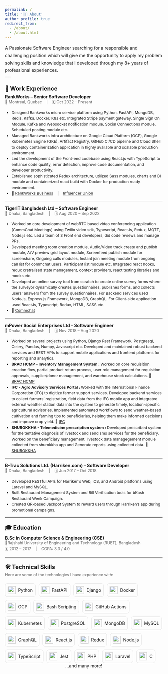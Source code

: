 ```yaml
---
permalink: /
title: '👨‍💻 About'
author_profile: true
redirect_from:
  - /about/
  - /about.html
---
```


<div style="font-size: 1em; line-height: 1.7;">
A Passionate Software Engineer searching for a responsible and challenging position which will give me the opportunity to apply my problem solving skills and knowledge that I developed through my 8+ years of professional experiences.
</div>
---

<div style="font-size: 1.3em; font-weight: bold; margin-top: 1em;">💼 Work Experience</div>
<div style="font-size: 1em; font-weight: bold; margin-top: .5em;"> RankWorks – Senior Software Developer</div>
<div style="font-size: 0.9em; color: #666;">📍 Montreal, Quebec &nbsp;&nbsp; | &nbsp;&nbsp; 🗓 Oct 2022 – Present</div>

<ul style="font-size: 0.88em; line-height: 1.5;">
  <li>Designed Rankworks micro service platform using Python, FastAPI, MongoDB, Redis, Kafka, Docker, K8s etc. Integrated Stripe payment gateway, Single Sign On Module, Kafka and Websocket notification module, Social Connections module, Scheduled posting module etc.</li>
  <li>Managed Rankworks infra architecture on Google Cloud Platform (GCP), Google Kubernetes Engine (GKE), Artifact Registry, GitHub CI/CD pipeline and Cloud Shell to deploy containerization application in highly available and scalable production environment.</li>
  <li>Led the development of the Front-end codebase using React.js with TypeScript to enhance code quality, error detection, improve code documentation, and developer productivity.</li>
  <li>Established sophisticated Redux architecture, utilized Sass modules, charts and BI module and containerized react build with Docker for production ready environment.</li>
  <li>🔗 <a href="https://business.rankworks.com">RankWorks Business</a> &nbsp;&nbsp; | &nbsp;&nbsp; <a href="https://dev.influencerunion.net">Influencer Union</a></li>
</ul>

---

<div style="font-size: 1em; font-weight: bold; margin-top: .5em;"> TigerIT Bangladesh Ltd – Software Engineer</div>

<div style="font-size: 0.9em; color: #666;">📍 Dhaka, Bangladesh &nbsp;&nbsp; | &nbsp;&nbsp; 🗓 Aug 2020 – Sep 2022</div>

<ul style="font-size: 0.88em; line-height: 1.5;">
  <li>Worked on core development of webRTC based video conferencing application (CommChat Meetings) using Twilio video sdk, Typescript, ReactJs, Redux, MQTT, Node.js  etc. Led a team of 3 Front end developers, did code reviews and manage PRs.</li>
  <li>Developed meeting room creation module, Audio/Video track create and publish module, A/V preview grid layout module, Screenfeed publish module for screenshare, Ongoing calls modules, Instant join meeting module from ongoing call list for commchat users, Participant list module etc. Integrated react hooks, redux cretralised state management, context providers, react testing libraries and mocks etc.</li>
  <li>Developed an online survey tool from scratch to create online survey forms where the surveyor dynamically creates questionnaires, publishes forms, and collects users' answers from the survey questionnaires. For Backend services used NodeJs, Express.js Framework, MongoDB, GraphQL. For Client-side application used ReactJs, Typescript, Redux, HTML, SASS etc.</li>
  <li>🔗 <a href="https://www.commchat.com">Commchat</a></li>
</ul>

---

<div style="font-size: 1em; font-weight: bold; margin-top: .5em;"> mPower Social Enterprises Ltd – Software Engineer</div>

<div style="font-size: 0.9em; color: #666;">📍 Dhaka, Bangladesh &nbsp;&nbsp; | &nbsp;&nbsp; 🗓 Nov 2018 – Aug 2020</div>

<ul style="font-size: 0.88em; line-height: 1.5;">
  <li>Worked on several projects using Python, Django Rest Framework, Postgresql, Celery, Pandas, Numpy, Javascript etc. Developed and maintained robust backend services and REST APIs to support mobile applications and frontend platforms for reporting and analytics.</li>
  <li><strong>BRAC HCMP – Inventory Management System : </strong> Worked on core requisition creation flow, partial product return process, user role management for requisition approvals, supplier/donor management, and warehouse stock calculations. 🔗 <a href="https://hcmp-inventory.brac.net/">BRAC HCMP</a></li>
  <li><strong>IFC - Agro Advisory Services Portal : </strong> Worked with the International Finance Corporation (IFC) to digitize farmer support services. Developed backend services to collect farmers’ registration, field data from the IFC mobile app and integrated external weather station data into the system to generate timely, location-specific agricultural advisories. Implemented automated workflows to send weather-based cultivation and farming tips to beneficiaries, helping them make informed decisions and improve crop yield. 🔗 <a href="http://ifc.mpower-social.com:4001/accounts/login/">IFC</a></li>
  <li><strong>SHUROKKHA - Telemedicine prescription system : </strong> Developed prescribed system for the tentative diagnosis of livestock and send sms services for the beneficiary. Worked on the beneficiary management, livestock data managegement module collected from shurokkha app and Generate reports using collected data.  🔗 <a href="http://ifc.mpower-social.com:7001/accounts/login/">SHUROKKHA</a></li>
</ul>

---


<div style="font-size: 1em; font-weight: bold; margin-top: .5em;"> B-Trac Solutions Ltd. (Harriken.com) – Software Developer</div>

<div style="font-size: 0.9em; color: #666;">📍 Dhaka, Bangladesh &nbsp;&nbsp; | &nbsp;&nbsp; 🗓 Jun 2017 – Oct 2018</div>

<ul style="font-size: 0.88em; line-height: 1.5;">
  <li>Developed RESTful APIs for Harriken’s Web, iOS, and Android platforms using Laravel and MySQL.</li>
  <li>Built Restaurant Management System and Bill Verification tools for bKash Restaurant Week Campaign.</li>
  <li>Created QR-based Jackpot System to reward users through Harriken’s app during promotional campaigns.</li>
</ul>

---

<div style="font-size: 1.3em; font-weight: bold; margin-top: 1em;">🎓 Education</div>
<div style="font-size: 1em; font-weight: bold; margin-top: .5em;">B.Sc in Computer Science & Engineering (CSE)</div>
<div style="font-size: 0.9em; color: #666;">📍Rajshahi University of Engineering and Technology (RUET), Bangladesh</div>
<div style="font-size: 0.9em; color: #666; margin-top: 3px;">  🗓 2012 – 2017 &nbsp;&nbsp; | &nbsp;&nbsp; CGPA: 3.3 / 4.0</div>

---

<div style="font-size: 1.3em; font-weight: bold; margin-top: 1em;">🛠️ Technical Skills</div>
<div style="font-size: 0.9em; color: #666;">Here are some of the technologies I have experience with: </div>

<div style="display: flex; flex-wrap: wrap; gap: 10px; margin-top: 20px;">
  <div style="border: 1px solid #e0e0e0; padding: 8px; border-radius: 8px; display: flex; align-items: center; gap: 8px;">
    <img src="https://cdn.jsdelivr.net/gh/devicons/devicon/icons/python/python-original.svg" width="25" height="25" /> Python
  </div>

  <div style="border: 1px solid #e0e0e0; padding: 8px; border-radius: 8px; display: flex; align-items: center; gap: 8px;">
    <img src="https://cdn.jsdelivr.net/gh/devicons/devicon/icons/fastapi/fastapi-original.svg" width="25" height="25" /> FastAPI
  </div>

  <div style="border: 1px solid #e0e0e0; padding: 8px; border-radius: 8px; display: flex; align-items: center; gap: 8px;">
    <img src="https://cdn.jsdelivr.net/gh/devicons/devicon/icons/django/django-plain.svg" width="25" height="25" /> Django
  </div>

  <div style="border: 1px solid #e0e0e0; padding: 8px; border-radius: 8px; display: flex; align-items: center; gap: 8px;">
    <img src="https://cdn.jsdelivr.net/gh/devicons/devicon/icons/docker/docker-original.svg" width="25" height="25" /> Docker
  </div>

  <div style="border: 1px solid #e0e0e0; padding: 8px; border-radius: 8px; display: flex; align-items: center; gap: 8px;">
    <img src="https://cdn.jsdelivr.net/gh/devicons/devicon/icons/googlecloud/googlecloud-original.svg" width="25" height="25" /> GCP
  </div>

  <div style="border: 1px solid #e0e0e0; padding: 8px; border-radius: 8px; display: flex; align-items: center; gap: 8px;">
    <img src="https://cdn.jsdelivr.net/gh/devicons/devicon/icons/bash/bash-original.svg" width="25" height="25" /> Bash Scripting
  </div>

  <div style="border: 1px solid #e0e0e0; padding: 8px; border-radius: 8px; display: flex; align-items: center; gap: 8px;">
    <img src="https://cdn.jsdelivr.net/gh/devicons/devicon/icons/github/github-original.svg" width="25" height="25" /> GitHub Actions
  </div>

  <div style="border: 1px solid #e0e0e0; padding: 8px; border-radius: 8px; display: flex; align-items: center; gap: 8px;">
    <img src="https://cdn.jsdelivr.net/gh/devicons/devicon/icons/kubernetes/kubernetes-plain.svg" width="25" height="25" /> Kubernetes
  </div>

  <div style="border: 1px solid #e0e0e0; padding: 8px; border-radius: 8px; display: flex; align-items: center; gap: 8px;">
    <img src="https://cdn.jsdelivr.net/gh/devicons/devicon/icons/postgresql/postgresql-original.svg" width="25" height="25" /> PostgreSQL
  </div>

  <div style="border: 1px solid #e0e0e0; padding: 8px; border-radius: 8px; display: flex; align-items: center; gap: 8px;">
    <img src="https://cdn.jsdelivr.net/gh/devicons/devicon/icons/mongodb/mongodb-original.svg" width="25" height="25" /> MongoDB
  </div>

  <div style="border: 1px solid #e0e0e0; padding: 8px; border-radius: 8px; display: flex; align-items: center; gap: 8px;">
    <img src="https://cdn.jsdelivr.net/gh/devicons/devicon/icons/mysql/mysql-original.svg" width="25" height="25" /> MySQL
  </div>

  <div style="border: 1px solid #e0e0e0; padding: 8px; border-radius: 8px; display: flex; align-items: center; gap: 8px;">
    <img src="https://cdn.jsdelivr.net/gh/devicons/devicon/icons/graphql/graphql-plain.svg" width="25" height="25" /> GraphQL
  </div>

  <div style="border: 1px solid #e0e0e0; padding: 8px; border-radius: 8px; display: flex; align-items: center; gap: 8px;">
    <img src="https://cdn.jsdelivr.net/gh/devicons/devicon/icons/react/react-original.svg" width="25" height="25" /> React.js
  </div>

  <div style="border: 1px solid #e0e0e0; padding: 8px; border-radius: 8px; display: flex; align-items: center; gap: 8px;">
    <img src="https://cdn.jsdelivr.net/gh/devicons/devicon/icons/redux/redux-original.svg" width="25" height="25" /> Redux
  </div>

  <div style="border: 1px solid #e0e0e0; padding: 8px; border-radius: 8px; display: flex; align-items: center; gap: 8px;">
    <img src="https://cdn.jsdelivr.net/gh/devicons/devicon/icons/nodejs/nodejs-original.svg" width="25" height="25" /> Node.js
  </div>

  <div style="border: 1px solid #e0e0e0; padding: 8px; border-radius: 8px; display: flex; align-items: center; gap: 8px;">
    <img src="https://cdn.jsdelivr.net/gh/devicons/devicon/icons/typescript/typescript-original.svg" width="25" height="25" /> TypeScript
  </div>

  <div style="border: 1px solid #e0e0e0; padding: 8px; border-radius: 8px; display: flex; align-items: center; gap: 8px;">
    <img src="https://cdn.jsdelivr.net/gh/devicons/devicon/icons/jest/jest-plain.svg" width="25" height="25" /> Jest
  </div>

  <div style="border: 1px solid #e0e0e0; padding: 8px; border-radius: 8px; display: flex; align-items: center; gap: 8px;">
    <img src="https://cdn.jsdelivr.net/gh/devicons/devicon/icons/php/php-original.svg" width="25" height="25" /> PHP
  </div>

  <div style="border: 1px solid #e0e0e0; padding: 8px; border-radius: 8px; display: flex; align-items: center; gap: 8px;">
    <img src="https://cdn.jsdelivr.net/gh/devicons/devicon/icons/laravel/laravel-plain.svg" width="25" height="25" /> Laravel
  </div>

  <div style="border: 1px solid #e0e0e0; padding: 8px; border-radius: 8px; display: flex; align-items: center; gap: 8px;">
    <img src="https://cdn.jsdelivr.net/gh/devicons/devicon/icons/c/c-original.svg" width="25" height="25" /> C
  </div>

</div>

<div align="center">
...and many more!
</div>
